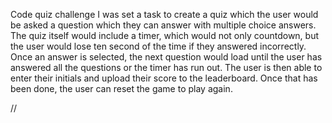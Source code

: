 Code quiz challenge
I was set a task to create a quiz which the user would be asked a question which they can answer with  multiple choice answers.
The quiz itself would include a timer, which would not only countdown, but the user would lose ten second of the time if they answered incorrectly.
Once an answer is selected, the next question would load until the user has answered all the questions or the timer has run out.
The user is then able to enter their initials and upload their score to the leaderboard.
Once that has been done, the user can reset the game to play again.


//